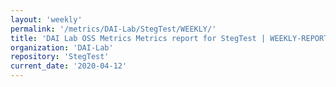 ```yaml
---
layout: 'weekly'
permalink: '/metrics/DAI-Lab/StegTest/WEEKLY/'
title: 'DAI Lab OSS Metrics Metrics report for StegTest | WEEKLY-REPORT-2020-04-12'
organization: 'DAI-Lab'
repository: 'StegTest'
current_date: '2020-04-12'
---
```

